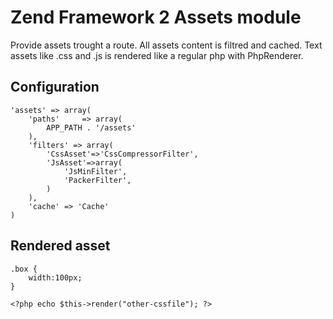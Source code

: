 Zend Framework 2 Assets module
==============================

Provide assets trought a route. All assets content is filtred and cached.
Text assets like .css and .js is rendered like a regular php with PhpRenderer.

Configuration
-------------

	'assets' => array(
		'paths'		=> array(
			APP_PATH . '/assets'
		),
		'filters' => array(
			'CssAsset'=>'CssCompressorFilter',
			'JsAsset'=>array(
				'JsMinFilter',
				'PackerFilter',
			)
		),
		'cache' => 'Cache'
	)

Rendered asset
--------------

	.box {
		width:100px;
	}
	
	<?php echo $this->render("other-cssfile"); ?>